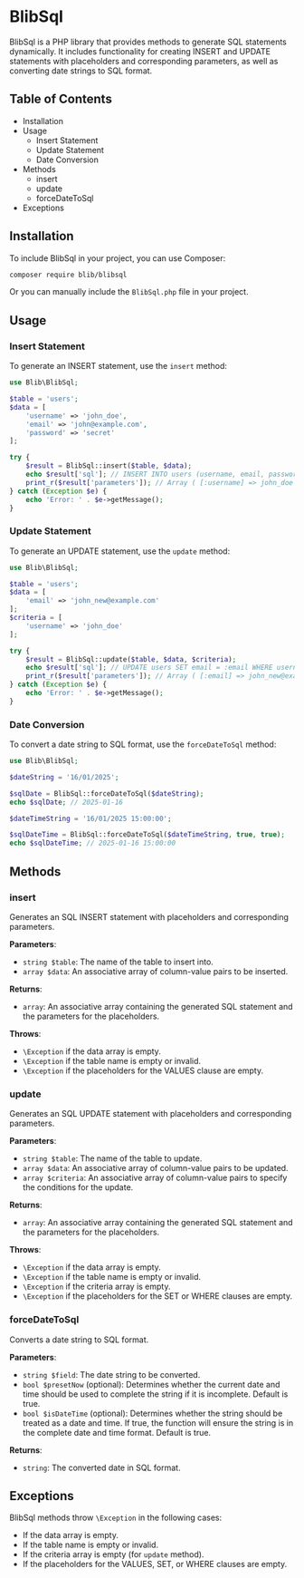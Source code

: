 # BlibSql

BlibSql is a PHP library that provides methods to generate SQL statements dynamically. It includes functionality for creating INSERT and UPDATE statements with placeholders and corresponding parameters, as well as converting date strings to SQL format.

## Table of Contents

- Installation
- Usage
  - Insert Statement
  - Update Statement
  - Date Conversion
- Methods
  - insert
  - update
  - forceDateToSql
- Exceptions

## Installation

To include BlibSql in your project, you can use Composer:

```bash
composer require blib/blibsql
```

Or you can manually include the `BlibSql.php` file in your project.

## Usage

### Insert Statement

To generate an INSERT statement, use the `insert` method:

```php
use Blib\BlibSql;

$table = 'users';
$data = [
    'username' => 'john_doe',
    'email' => 'john@example.com',
    'password' => 'secret'
];

try {
    $result = BlibSql::insert($table, $data);
    echo $result['sql']; // INSERT INTO users (username, email, password) VALUES (:username, :email, :password)
    print_r($result['parameters']); // Array ( [:username] => john_doe [:email] => john@example.com [:password] => secret )
} catch (Exception $e) {
    echo 'Error: ' . $e->getMessage();
}
```

### Update Statement

To generate an UPDATE statement, use the `update` method:

```php
use Blib\BlibSql;

$table = 'users';
$data = [
    'email' => 'john_new@example.com'
];
$criteria = [
    'username' => 'john_doe'
];

try {
    $result = BlibSql::update($table, $data, $criteria);
    echo $result['sql']; // UPDATE users SET email = :email WHERE username = :where_username
    print_r($result['parameters']); // Array ( [:email] => john_new@example.com [:where_username] => john_doe )
} catch (Exception $e) {
    echo 'Error: ' . $e->getMessage();
}
```

### Date Conversion

To convert a date string to SQL format, use the `forceDateToSql` method:

```php
use Blib\BlibSql;

$dateString = '16/01/2025';

$sqlDate = BlibSql::forceDateToSql($dateString);
echo $sqlDate; // 2025-01-16

$dateTimeString = '16/01/2025 15:00:00';

$sqlDateTime = BlibSql::forceDateToSql($dateTimeString, true, true);
echo $sqlDateTime; // 2025-01-16 15:00:00
```

## Methods

### insert

Generates an SQL INSERT statement with placeholders and corresponding parameters.

**Parameters**:

- `string $table`: The name of the table to insert into.
- `array $data`: An associative array of column-value pairs to be inserted.

**Returns**:

- `array`: An associative array containing the generated SQL statement and the parameters for the placeholders.

**Throws**:

- `\Exception` if the data array is empty.
- `\Exception` if the table name is empty or invalid.
- `\Exception` if the placeholders for the VALUES clause are empty.

### update

Generates an SQL UPDATE statement with placeholders and corresponding parameters.

**Parameters**:

- `string $table`: The name of the table to update.
- `array $data`: An associative array of column-value pairs to be updated.
- `array $criteria`: An associative array of column-value pairs to specify the conditions for the update.

**Returns**:

- `array`: An associative array containing the generated SQL statement and the parameters for the placeholders.

**Throws**:

- `\Exception` if the data array is empty.
- `\Exception` if the table name is empty or invalid.
- `\Exception` if the criteria array is empty.
- `\Exception` if the placeholders for the SET or WHERE clauses are empty.

### forceDateToSql

Converts a date string to SQL format.

**Parameters**:

- `string $field`: The date string to be converted.
- `bool $presetNow` (optional): Determines whether the current date and time should be used to complete the string if it is incomplete. Default is true.
- `bool $isDateTime` (optional): Determines whether the string should be treated as a date and time. If true, the function will ensure the string is in the complete date and time format. Default is true.

**Returns**:

- `string`: The converted date in SQL format.

## Exceptions

BlibSql methods throw `\Exception` in the following cases:

- If the data array is empty.
- If the table name is empty or invalid.
- If the criteria array is empty (for `update` method).
- If the placeholders for the VALUES, SET, or WHERE clauses are empty.
